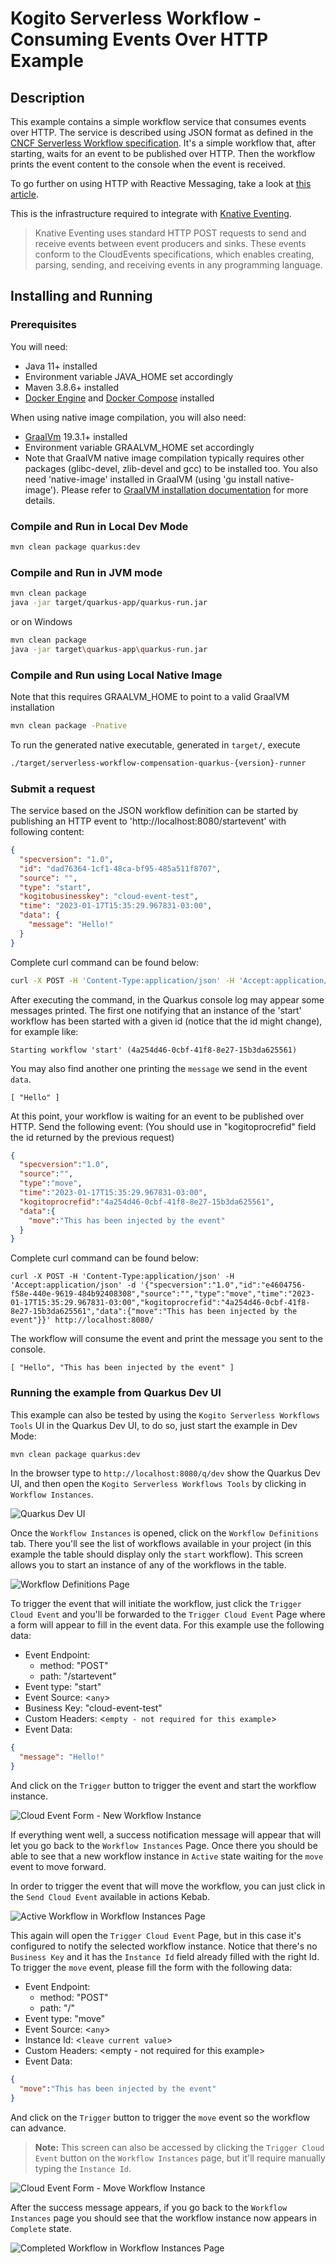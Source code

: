 # Kogito Serverless Workflow - Consuming Events Over HTTP Example

## Description

This example contains a simple workflow service that consumes events over HTTP. 
The service is described using JSON format as defined in the 
[CNCF Serverless Workflow specification](https://github.com/serverlessworkflow/specification).
It's a simple workflow that, after starting, waits for an event to be published over HTTP.
Then the workflow prints the event content to the console when the event is received.

To go further on using HTTP with Reactive Messaging, take a look at [this article](https://quarkus.io/guides/reactive-messaging-http.html).

This is the infrastructure required to integrate with [Knative Eventing](https://knative.dev/docs/eventing/).

> Knative Eventing uses standard HTTP POST requests to send and receive events between event producers and sinks. These events conform to the CloudEvents specifications, which enables creating, parsing, sending, and receiving events in any programming language.

## Installing and Running

### Prerequisites
 
You will need:
  - Java 11+ installed
  - Environment variable JAVA_HOME set accordingly
  - Maven 3.8.6+ installed
  - [Docker Engine](https://docs.docker.com/engine/) and [Docker Compose](https://docs.docker.com/compose/) installed

When using native image compilation, you will also need: 
  - [GraalVm](https://www.graalvm.org/downloads/) 19.3.1+ installed
  - Environment variable GRAALVM_HOME set accordingly
  - Note that GraalVM native image compilation typically requires other packages (glibc-devel, zlib-devel and gcc) to be installed too.  You also need 'native-image' installed in GraalVM (using 'gu install native-image'). Please refer to [GraalVM installation documentation](https://www.graalvm.org/docs/reference-manual/aot-compilation/#prerequisites) for more details.

### Compile and Run in Local Dev Mode

```sh
mvn clean package quarkus:dev
```

### Compile and Run in JVM mode

```sh
mvn clean package 
java -jar target/quarkus-app/quarkus-run.jar
```

or on Windows

```sh
mvn clean package
java -jar target\quarkus-app\quarkus-run.jar
```

### Compile and Run using Local Native Image
Note that this requires GRAALVM_HOME to point to a valid GraalVM installation

```sh
mvn clean package -Pnative
```
  
To run the generated native executable, generated in `target/`, execute

```sh
./target/serverless-workflow-compensation-quarkus-{version}-runner
```

### Submit a request

The service based on the JSON workflow definition can be started by publishing an HTTP event to 'http://localhost:8080/startevent'
with following content:

```json
{
  "specversion": "1.0",
  "id": "dad76364-1cf1-48ca-bf95-485a511f8707",
  "source": "",
  "type": "start",
  "kogitobusinesskey": "cloud-event-test",
  "time": "2023-01-17T15:35:29.967831-03:00",
  "data": {
    "message": "Hello!"
  }
}
```

Complete curl command can be found below:

```sh
curl -X POST -H 'Content-Type:application/json' -H 'Accept:application/json' -d  '{"specversion":"1.0","id": "dad76364-1cf1-48ca-bf95-485a511f8707","source":"","type":"start","kogitobusinesskey": "cloud-event-test","time":"2023-01-17T15:35:29.967831-03:00","data":{"message":"Hello!"}}' http://localhost:8080/startevent
```

After executing the command, in the Quarkus console log may appear some messages printed. The first one notifying that an
instance of the 'start' workflow has been started with a given id (notice that the id might change), for example like:
```shell
Starting workflow 'start' (4a254d46-0cbf-41f8-8e27-15b3da625561)
```

You may also find another one printing the `message` we send in the event `data`.
```shell
[ "Hello" ]
```

At this point, your workflow is waiting for an event to be published over HTTP. Send the following event: (You should
use in "kogitoprocrefid" field the id returned by the previous request)

```json
{
  "specversion":"1.0",
  "source":"",
  "type":"move",
  "time":"2023-01-17T15:35:29.967831-03:00",
  "kogitoprocrefid":"4a254d46-0cbf-41f8-8e27-15b3da625561",
  "data":{
    "move":"This has been injected by the event"
  }
}
```

Complete curl command can be found below:

```shell
curl -X POST -H 'Content-Type:application/json' -H 'Accept:application/json' -d '{"specversion":"1.0","id":"e4604756-f58e-440e-9619-484b92408308","source":"","type":"move","time":"2023-01-17T15:35:29.967831-03:00","kogitoprocrefid":"4a254d46-0cbf-41f8-8e27-15b3da625561","data":{"move":"This has been injected by the event"}}' http://localhost:8080/
```

The workflow will consume the event and print the message you sent to the console.

```shell
[ "Hello", "This has been injected by the event" ]
```

### Running the example from Quarkus Dev UI

This example can also be tested by using the `Kogito Serverless Workflows Tools` UI in the Quarkus Dev UI, to do so, just
start the example in Dev Mode:

```sh
mvn clean package quarkus:dev
```

In the browser type to `http://localhost:8080/q/dev` show the Quarkus Dev UI, and then open the `Kogito Serverless Workflows Tools` 
by clicking in `Workflow Instances`.

![Quarkus Dev UI](docs/0_dev-ui.png)

Once the `Workflow Instances` is opened, click on the `Workflow Definitions` tab. There you'll see the list of
workflows available in your project (in this example the table should display only the `start` workflow). 
This screen allows you to start an instance of any of the workflows in the table.

![Workflow Definitions Page](docs/1_workflow_definitions.png)

To trigger the event that will initiate the workflow, just click the `Trigger Cloud Event` and you'll be forwarded to the 
`Trigger Cloud Event` Page where a form will appear to fill in the event data. For this example use the following data:

- Event Endpoint:
  - method: "POST"
  - path: "/startevent"
- Event type: "start"
- Event Source: <`any`>
- Business Key: "cloud-event-test"
- Custom Headers: <`empty - not required for this example`>
- Event Data:
```json
{
  "message": "Hello!"
}
```

And click on the `Trigger` button to trigger the event and start the workflow instance.

![Cloud Event Form - New Workflow Instance](docs/2_start-cloud.event.png)

If everything went well, a success notification message will appear that will let you go back to the 
`Workflow Instances` Page. Once there you should be able to see that a new workflow instance in `Active` state waiting 
for the `move` event to move forward.

In order to trigger the event that will move the workflow, you can just click in the `Send Cloud Event` available in actions Kebab.

![Active Workflow in Workflow Instances Page](docs/3_kebab-send-event.png)

This again will open the `Trigger Cloud Event` Page, but in this case it's configured to notify the selected workflow instance.
Notice that there's no `Business Key` and it has the `Instance Id` field already filled with the right Id. 
To trigger the `move` event, please fill the form with the following data:

- Event Endpoint:
    - method: "POST"
    - path: "/"
- Event type: "move"
- Event Source: <`any`>
- Instance Id: <`leave current value`>
- Custom Headers: <empty - not required for this example>
- Event Data:
```json
{
  "move":"This has been injected by the event"
}
```

And click on the `Trigger` button to trigger the `move` event so the workflow can advance.

> **Note:**
> This screen can also be accessed by clicking the `Trigger Cloud Event` button on the `Workflow Instances` page, but 
> it'll require manually typing the `Instance Id`. 

![Cloud Event Form - Move Workflow Instance](docs/4_move-cloud-event.png)

After the success message appears, if you go back to the `Workflow Instances` page you should see that the workflow 
instance now appears in `Complete` state.

![Completed Workflow in Workflow Instances Page](docs/5_workflow-completed.png)
